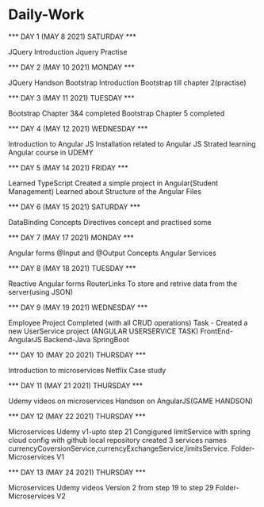 # Daily-Work

*** DAY 1 (MAY 8 2021) SATURDAY ***

JQuery Introduction
Jquery Practise 

*** DAY 2 (MAY 10 2021) MONDAY ***

JQuery Handson
Bootstrap Introduction
Bootstrap till chapter 2(practise)

*** DAY 3 (MAY 11 2021) TUESDAY ***

Bootstrap Chapter 3&4 completed
Bootstrap Chapter 5 completed

*** DAY 4 (MAY 12 2021) WEDNESDAY ***

Introduction to Angular JS
Installation related to Angular JS
Strated learning Angular course in UDEMY

*** DAY 5 (MAY 14 2021) FRIDAY ***

Learned TypeScript
Created a simple project in Angular(Student Management)
Learned about Structure of the Angular Files

*** DAY 6 (MAY 15 2021) SATURDAY ***

DataBinding Concepts
Directives concept and practised some

*** DAY 7 (MAY 17 2021) MONDAY ***

Angular forms
@Input and @Output Concepts 
Angular Services

*** DAY 8 (MAY 18 2021) TUESDAY ***

Reactive Angular forms
RouterLinks
To store and retrive data from the server(using JSON)

*** DAY 9 (MAY 19 2021) WEDNESDAY ***

Employee Project Completed (with all CRUD operations)
Task - Created a new UserService project (ANGULAR USERSERVICE TASK)
FrontEnd-AngularJS
Backend-Java SpringBoot

*** DAY 10 (MAY 20 2021) THURSDAY ***

Introduction to microservices
Netflix Case study

*** DAY 11 (MAY 21 2021) THURSDAY ***

Udemy videos on microservices
Handson on AngularJS(GAME HANDSON)

*** DAY 12 (MAY 22 2021) THURSDAY ***

Microservices Udemy v1-upto step 21 Congigured limitService with spring cloud config with github local repository 
created 3 services names currencyCoversionService,currencyExchangeService,limitsService.
Folder-Microservices V1

*** DAY 13 (MAY 24 2021) THURSDAY ***

Microservices Udemy videos Version 2 from step 19 to step 29
Folder- Microservices V2









